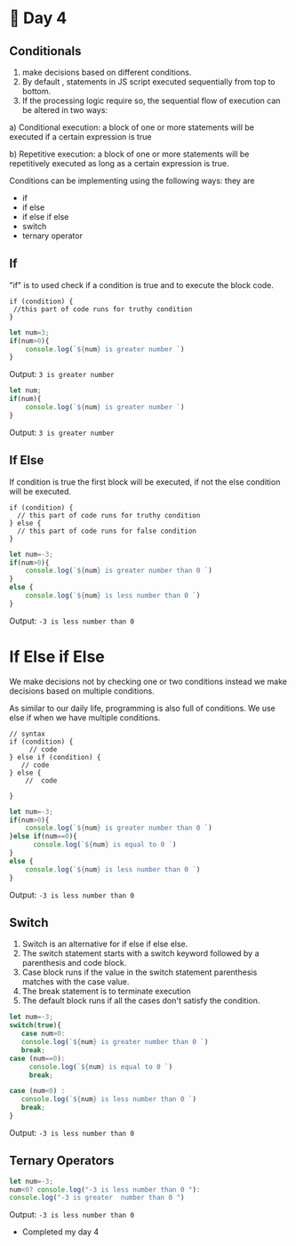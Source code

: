 # 📔 Day 4
## Conditionals
1) make decisions based on different conditions.
2)  By default , statements in JS script executed sequentially from top to bottom.
3) If the processing logic require so, the sequential flow of execution can be altered in two ways:

a) Conditional execution: a block of one or more statements will be executed if a certain expression is true

b) Repetitive execution: a block of one or more statements will be repetitively executed as long as a certain expression is true. 

Conditions can be implementing using the following ways:
they are
* if
* if else
* if else if else
* switch
* ternary operator
## If
 "if"  is to used check if a condition is true and to execute the block code. 

```
if (condition) {
 //this part of code runs for truthy condition
} 
```
```javascript
let num=3;
if(num>0){
    console.log(`${num} is greater number `)
}
```
Output:
```` 3 is greater number ````
<br>
```javascript
let num;
if(num){
    console.log(`${num} is greater number `)
}
```
Output:
```` 3 is greater number ````

## If Else
If condition is true the first block will be executed, if not the else condition will be executed.

```
if (condition) {
  // this part of code runs for truthy condition
} else {
  // this part of code runs for false condition
}
```
```javascript
let num=-3;
if(num>0){
    console.log(`${num} is greater number than 0 `)
}
else {
    console.log(`${num} is less number than 0 `)
}
```
Output:
````-3 is less number than 0  ````

# If Else if Else
We make decisions not by checking one or two conditions instead we make decisions based on multiple conditions. 

As similar to our daily life, programming is also full of conditions. We use else if when we have multiple conditions.
```
// syntax
if (condition) {
     // code
} else if (condition) {
   // code
} else {
    //  code

}
```
```javascript
let num=-3;
if(num>0){
    console.log(`${num} is greater number than 0 `)
}else if(num==0){
      console.log(`${num} is equal to 0 `)
}
else {
    console.log(`${num} is less number than 0 `)
}
```
Output:
````-3 is less number than 0  ````
## Switch
1) Switch is an alternative for if else if else else. 
2) The switch statement starts with a switch keyword followed by a parenthesis and code block.
 3) Case block runs if the value in the switch statement parenthesis matches with the case value.
 4)  The break statement is to terminate execution 
 5) The default block runs if all the cases don't satisfy the condition.
 ```javascript
let num=-3;
switch(true){
    case num>0:
    console.log(`${num} is greater number than 0 `)
    break;
 case (num==0):
      console.log(`${num} is equal to 0 `)
      break;

case (num<0) :
    console.log(`${num} is less number than 0 `)
    break;
}
```
Output:
````-3 is less number than 0  ````
## Ternary Operators
 ```javascript
let num=-3;
num<0? console.log("-3 is less number than 0 "):
console.log("-3 is greater  number than 0 ")
```
Output:
````-3 is less number than 0  ````

* Completed my day 4
